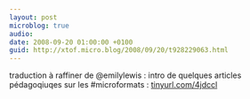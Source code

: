 ```yaml
---
layout: post
microblog: true
audio: 
date: 2008-09-20 01:00:00 +0100
guid: http://xtof.micro.blog/2008/09/20/t928229063.html
---
```

traduction à raffiner de @emilylewis : intro de quelques articles pédagoqiuqes sur les #microformats : [tinyurl.com/4jdccl](http://tinyurl.com/4jdccl)
